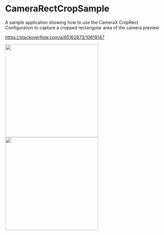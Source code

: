 # CameraRectCropSample

A sample application showing how to use the CameraX CropRect Configuration to capture a cropped rectangular area of the camera preview

https://stackoverflow.com/a/65162873/10619147


<img src="https://user-images.githubusercontent.com/45299298/103443706-266b3c00-4c62-11eb-87f8-6c07a8caed8e.jpg" width="300" />

<img src="https://user-images.githubusercontent.com/45299298/103443732-603c4280-4c62-11eb-9134-71056f89f6eb.jpg" width="300" />




